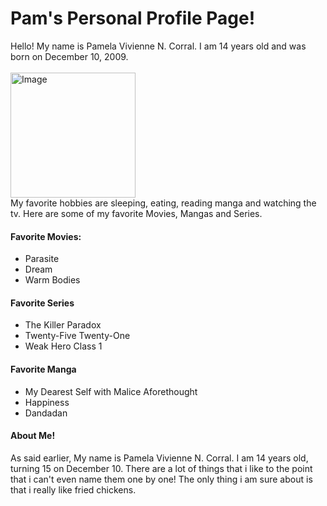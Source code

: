 <DOCTYPE html>
  <HTML>
    <b>
      <h1> Pam's Personal Profile Page!</h1>
    </b>
    <body>
     <p> </p> Hello! My name is Pamela Vivienne N. Corral. 
     I am 14 years old and was born on December 10, 2009. 
    <br><br>
  <img src="https://scontent.fmnl16-1.fna.fbcdn.net/v/t1.15752-9/459759098_1289797082376303_4872987139420047160_n.jpg?stp=dst-jpg_tt7&amp;_nc_cat=111&amp;cb=99be929b-defccdb7&amp;ccb=1-7&amp;_nc_sid=9f807c&amp;_nc_eui2=AeFnsrA0ICZX5N37rAaDtt2c48GJyMYEjfvjwYnIxgSN-15IAx3XhrKhuitKSPHlos01OceBV87VsMlTZW5MMbZa&amp;_nc_ohc=swCavIpBGNQQ7kNvgHpwTyn&amp;_nc_zt=23&amp;_nc_ht=scontent.fmnl16-1.fna&amp;_nc_gid=Ac13eYSjw8QFAQjl7er4Y8r&amp;oh=03_Q7cD1QFNAC5bhJffU18SEilkvQDnWLHub6KtreeWjdwIx6YIVg&amp;oe=673CAF03" alt="Image" width="200" height="200">
    </br>
      My favorite hobbies are sleeping, eating, reading manga and watching the tv. 
     Here are some of my favorite Movies, Mangas and Series.
      <h4>Favorite Movies:</h4>
      <ul>
        <li>Parasite</li>
        <li>Dream</li>
        <li>Warm Bodies</li>
      </ul>
      <h4>Favorite Series</h4>
      <ul>
      <li>The Killer Paradox</li>
      <li>Twenty-Five Twenty-One</li></li>
      <li>Weak Hero Class 1</li>
      </ul>
      <h4>Favorite Manga</h4>
      <ul>
        <li>My Dearest Self with Malice Aforethought</li>
        <li>Happiness</li>
        <li>Dandadan</li>
      </ul> 
      <b>
        <h4>About Me! </h4> 
      </b> 
      <p> As said earlier, My name is Pamela Vivienne N. Corral. I am 14 years old, turning 15 on December 10. There are a lot of things that i like to the point that i can't even name them one by one! The only thing i am sure about is that i really like
      fried chickens.</p>
    </body>
  </HTML>
